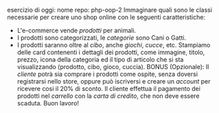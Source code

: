 esercizio di oggi:
nome repo: php-oop-2
Immaginare quali sono le classi necessarie per creare uno shop online con le seguenti caratteristiche:

- L'e-commerce vende _prodotti_ per animali.
- I prodotti sono categorizzati, le _categorie_ sono Cani o Gatti.
- I prodotti saranno oltre al _cibo_, anche _giochi_, _cucce_, etc.
  Stampiamo delle card contenenti i dettagli dei prodotti, come immagine, titolo, prezzo, icona della categoria ed il tipo di articolo che si sta visualizzando (prodotto, cibo, gioco, cuccia).
  BONUS (Opzionale):
  Il _cliente_ potrà sia comprare i prodotti come ospite, senza doversi registrarsi nello store, oppure può iscriversi e creare un _account_ per ricevere cosi il 20% di sconto.
  Il cliente effettua il pagamento dei prodotti nel _carrello_ con la _carta di credito_, che non deve essere scaduta.
  Buon lavoro!